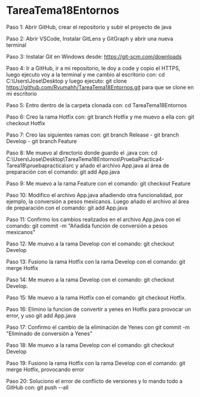 # TareaTema18Entornos
Paso 1: Abrir GitHub, crear el repositorio y subir el proyecto de java 

Paso 2: Abrir VSCode, Instalar GitLens y GitGraph y abrir una nueva terminal

Paso 3: Instalar Git en Windows desde: https://git-scm.com/downloads

Paso 4: Ir a GitHub, ir a mi repositorio, le doy a code y copio el HTTPS, luego ejecuto voy a la terminal y me cambio al escritorio con: cd C:\Users\Jose\Desktop y 
luego ejecuto: git clone https://github.com/Ryumahh/TareaTema18Entornos.git para que se clone en mi escritorio

Paso 5: Entro dentro de la carpeta clonada con: cd TareaTema18Entornos

Paso 6: Creo la rama Hotfix con: git branch Hotfix y me muevo a ella con: git checkout Hotfix

Paso 7: Creo las siguientes ramas con: git branch Release - git branch Develop - git branch Feature

Paso 8: Me muevo al directorio donde guardo el .java con: 
cd C:\Users\Jose\Desktop\TareaTema18Entornos\PruebaPractica4-Tarea18\pruebapractica\src 
y añado el archivo App.java al área de preparación con el comando: git add App.java 

Paso 9: Me muevo a la rama Feature con el comando: git checkout Feature

Paso 10: Modifico el archivo App.java añadiendo otra funcionalidad, por ejemplo, 
la conversión a pesos mexicanos. Luego añado el archivo al área de preparación con el comando: git add App.java

Paso 11: Confirmo los cambios realizados en el archivo App.java con el comando: git commit -m "Añadida función de conversión a pesos mexicanos"

Paso 12: Me muevo a la rama Develop con el comando: git checkout Develop

Paso 13: Fusiono la rama Hotfix con la rama Develop con el comando: git merge Hotfix

Paso 14: Me muevo a la rama Develop con el comando: git checkout Develop.

Paso 15: Me muevo a la rama Hotfix con el comando: git checkout Hotfix.

Paso 16: Elimino la funcion de convertir a yenes en Hotfix para provocar un error, y uso git add App.java

Paso 17: Confirmo el cambio de la eliminación de Yenes con git commit -m "Eliminado de conversión a Yenes"

Paso 18:  Me muevo a la rama Develop con el comando: git checkout Develop

Paso 19: Fusiono la rama Hotfix con la rama Develop con el comando: git merge Hotfix, provocando error

Paso 20: Soluciono el error de conflicto de versiones y lo mando todo a GitHub con: git push --all
